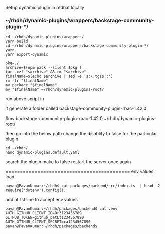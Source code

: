 Setup dynamic plugin in redhat locally
### ~/rhdh/dynamic-plugins/wrappers/backstage-community-plugin-*/
```
cd ~/rhdh/dynamic-plugins/wrappers/
yarn build
cd ~/rhdh/dynamic-plugins/wrappers/backstage-community-plugin-*/ 
yarn
yarn export-dynamic
```
```
pkg=./
archive=$(npm pack --silent $pkg )
tar -xzf "$archive" && rm "$archive"
finalName=$(echo $archive | sed -e 's:\.tgz$::')
rm -fr "$finalName"
mv package "$finalName"
mv "$finalName" ~/rhdh/dynamic-plugins-root/
```
run above script in <here we need to run the script>

it generate a folder called backstage-community-plugin-rbac-1.42.0 <something like this>

#mv backstage-community-plugin-rbac-1.42.0 ~/rhdh/dynamic-plugins-root/

then go into the below path change the disablity to false for the particular plugin
```
cd ~/rhdh/
nano dynamic-plugins.default.yaml
```
search the plugin make to false
restart the server once again

===========================================
env values load 
```
pavan@PavanKumar:~/rhdh$ cat packages/backend/src/index.ts  | head -2
require('dotenv').config();
```
add at 1st line to accept env values
```
pavan@PavanKumar:~/rhdh/packages/backend$ cat .env
AUTH_GITHUB_CLIENT_ID=Or3123456789
GITHUB_TOKEN=github_patLt1234567890
AUTH_GITHUB_CLIENT_SECRET=ca1234567890
pavan@PavanKumar:~/rhdh/packages/backend$
```
